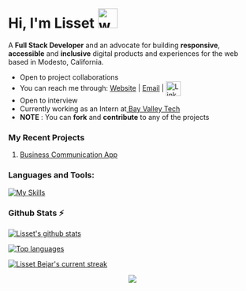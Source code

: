 <h1>Hi, I'm Lisset <a href="#"><a/><img src="https://user-images.githubusercontent.com/72663882/171687151-bb31c996-c9d2-49c8-b593-734946893b23.gif" alt="waving hand gif" aria-hidden="true" width="40" /></h1> 

A **Full Stack Developer**  and an advocate for building **responsive**, **accessible** and **inclusive** digital products and experiences for the web based in Modesto, California. 
- Open to project collaborations
- You can reach me through: <a href="https://lbejar.dev">Website</a>   |  <a href="lbejar1124@gmail.com">Email</a> | <a href="https://www.linkedin.com/in/lisset-bejar/">
 <img  alt="LinkedIn" title="LinkedIn" src="https://img.shields.io/static/v1?message=LinkedIn&logo=linkedin&label=&color=0077B5&logoColor=white&labelColor=&style=for-the-badge" height="30" align="center" /></a>
- Open to interview
- Currently working as an Intern at<a href="https://www.bayvalleytech.com/"> Bay Valley Tech</a>
- **NOTE** : You can **fork** and **contribute** to any of the projects 
 
### My Recent Projects

 1. [Business Communication App](https://emanate-demo.web.app/login)


### **Languages and Tools:**  
[![My Skills](https://skills.thijs.gg/icons?i=html,css,tailwind,js,react,vite,next,expressjs,nodejs,mongodb,firebase,md,git,github,vscode,styledcomponents,&perline=13)](#)

### Github Stats ⚡

 [![Lisset's github stats](https://github-readme-stats.vercel.app/api?username=BejarL&show_icons=true&count_private=true&line_height=20&icon_color=00b3ff&theme=blue-green&title_color=00b3ff)](#)
 
 [![Top languages](https://github-readme-stats.vercel.app/api/top-langs/?username=BejarL&layout=compact&count_private=true&theme=blue-green&title_color=00b3ff)](#)

[![Lisset Bejar's current streak](https://github-readme-streak-stats-blush.vercel.app?user=BejarL&count_private=true&theme=blue-green&title_color=00b3ff)](#)

<p align="center">
     <img src="https://capsule-render.vercel.app/api?type=waving&color=gradient&height=100&section=footer"/>
</p>
